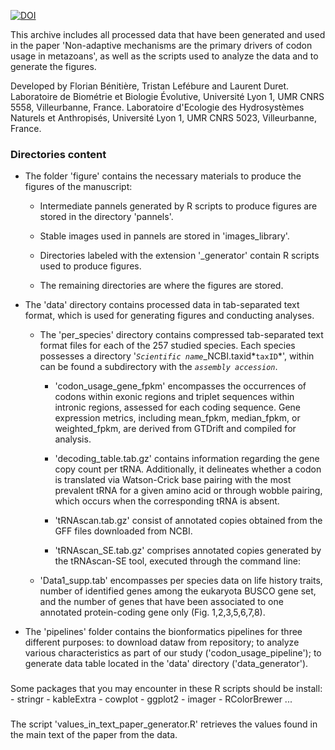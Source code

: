 [![DOI](https://zenodo.org/)](https://zenodo.org/)

This archive includes all processed data that have been generated and used in the paper 'Non-adaptive mechanisms are the primary drivers of codon usage in metazoans', as well as the scripts used to analyze the data and to generate the figures.

Developed by Florian Bénitière, Tristan Lefébure and Laurent Duret.
Laboratoire de Biométrie et Biologie Évolutive, Université Lyon 1, UMR CNRS 5558, Villeurbanne, France.
Laboratoire d'Ecologie des Hydrosystèmes Naturels et Anthropisés, Université Lyon 1, UMR CNRS 5023, Villeurbanne, France.

### Directories content

-   The folder 'figure' contains the necessary materials to produce the figures of the manuscript:

    -   Intermediate pannels generated by R scripts to produce figures are stored in the directory 'pannels'.

    -   Stable images used in pannels are stored in 'images_library'.

    -   Directories labeled with the extension '\_generator' contain R scripts used to produce figures.

    -   The remaining directories are where the figures are stored.

-   The 'data' directory contains processed data in tab-separated text format, which is used for generating figures and conducting analyses.

    -   The 'per_species' directory contains compressed tab-separated text format files for each of the 257 studied species. Each species possesses a directory '*`Scientific name`*\_NCBI.taxid*`taxID`*', within can be found a subdirectory with the *`assembly accession`*.

        -   'codon_usage_gene_fpkm' encompasses the occurrences of codons within exonic regions and triplet sequences within intronic regions, assessed for each coding sequence. Gene expression metrics, including mean_fpkm, median_fpkm, or weighted_fpkm, are derived from GTDrift and compiled for analysis.

        -   'decoding_table.tab.gz' contains information regarding the gene copy count per tRNA. Additionally, it delineates whether a codon is translated via Watson-Crick base pairing with the most prevalent tRNA for a given amino acid or through wobble pairing, which occurs when the corresponding tRNA is absent.

        -   'tRNAscan.tab.gz' consist of annotated copies obtained from the GFF files downloaded from NCBI.

        -   'tRNAscan_SE.tab.gz' comprises annotated copies generated by the tRNAscan-SE tool, executed through the command line:
        
        

    -   'Data1_supp.tab' encompasses per species data on life history traits, number of identified genes among the eukaryota BUSCO gene set, and the number of genes that have been associated to one annotated protein-coding gene only (Fig. 1,2,3,5,6,7,8).

-   The 'pipelines' folder contains the bionformatics pipelines for three different purposes: to download dataw from repository; to analyze various characteristics as part of our study ('codon_usage_pipeline'); to generate data table located in the 'data' directory ('data_generator').

### 

Some packages that you may encounter in these R scripts should be install: - stringr - kableExtra - cowplot - ggplot2 - imager - RColorBrewer ...

### 

The script 'values_in_text_paper_generator.R' retrieves the values found in the main text of the paper from the data.
